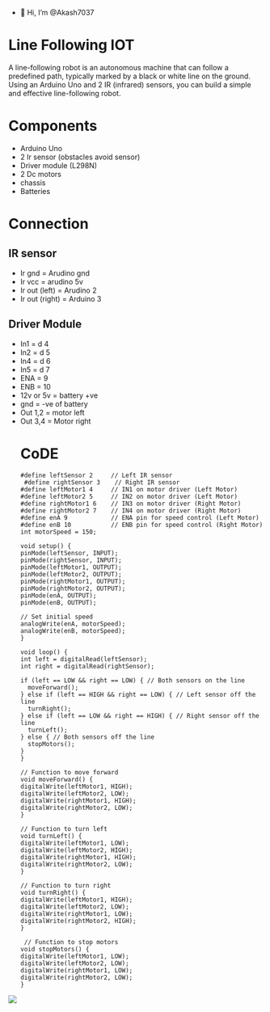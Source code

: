 - 👋 Hi, I’m @Akash7037
# Line Following IOT 
A line-following robot is an autonomous machine that can follow a predefined path, typically marked by a black or white line on the ground. Using an Arduino Uno and 2 IR (infrared) sensors, you can build a simple and effective line-following robot.
# Components 
- Arduino Uno
- 2 Ir sensor (obstacles avoid sensor)
- Driver module (L298N)
- 2 Dc motors
- chassis
- Batteries
# Connection 
## IR sensor 
- Ir gnd = Arudino gnd
- Ir vcc = arudino 5v
- Ir out (left) = Arudino 2
- Ir out (right) = Arduino 3
## Driver Module 
- In1 = d 4
- In2 = d 5
- In4 = d 6
- In5 = d 7
- ENA = 9
- ENB = 10
- 12v or 5v = battery +ve
- gnd = -ve of battery
- Out 1,2 = motor left
- Out 3,4 = Motor right
  # CoDE
  ```
  #define leftSensor 2     // Left IR sensor
   #define rightSensor 3    // Right IR sensor
  #define leftMotor1 4     // IN1 on motor driver (Left Motor)
  #define leftMotor2 5     // IN2 on motor driver (Left Motor)
  #define rightMotor1 6    // IN3 on motor driver (Right Motor)
  #define rightMotor2 7    // IN4 on motor driver (Right Motor)
  #define enA 9            // ENA pin for speed control (Left Motor)
  #define enB 10           // ENB pin for speed control (Right Motor)
  int motorSpeed = 150;

  void setup() {
  pinMode(leftSensor, INPUT);
  pinMode(rightSensor, INPUT);
  pinMode(leftMotor1, OUTPUT);
  pinMode(leftMotor2, OUTPUT);
  pinMode(rightMotor1, OUTPUT);
  pinMode(rightMotor2, OUTPUT);
  pinMode(enA, OUTPUT);
  pinMode(enB, OUTPUT);

  // Set initial speed
  analogWrite(enA, motorSpeed);
  analogWrite(enB, motorSpeed);
  }

  void loop() {
  int left = digitalRead(leftSensor);
  int right = digitalRead(rightSensor);

  if (left == LOW && right == LOW) { // Both sensors on the line
    moveForward();
  } else if (left == HIGH && right == LOW) { // Left sensor off the line
    turnRight();
  } else if (left == LOW && right == HIGH) { // Right sensor off the line
    turnLeft();
  } else { // Both sensors off the line
    stopMotors();
  }
  }

  // Function to move forward
  void moveForward() {
  digitalWrite(leftMotor1, HIGH);
  digitalWrite(leftMotor2, LOW);
  digitalWrite(rightMotor1, HIGH);
  digitalWrite(rightMotor2, LOW);
  }

  // Function to turn left
  void turnLeft() {
  digitalWrite(leftMotor1, LOW);
  digitalWrite(leftMotor2, HIGH);
  digitalWrite(rightMotor1, HIGH);
  digitalWrite(rightMotor2, LOW);
  }

  // Function to turn right
  void turnRight() {
  digitalWrite(leftMotor1, HIGH);
  digitalWrite(leftMotor2, LOW);
  digitalWrite(rightMotor1, LOW);
  digitalWrite(rightMotor2, HIGH);
  }

   // Function to stop motors
  void stopMotors() {
  digitalWrite(leftMotor1, LOW);
  digitalWrite(leftMotor2, LOW);
  digitalWrite(rightMotor1, LOW);
  digitalWrite(rightMotor2, LOW);
  }
![](IMG_20241115_162842231_HDR.jpg)
<!---
Akash7037/Akash7037 is a ✨ special ✨ repository because its `README.md` (this file) appears on your GitHub profile.
You can click the Preview link to take a look at your changes.
--->

